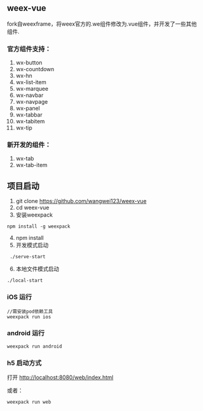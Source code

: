 ## weex-vue
fork自weexframe，将weex官方的.we组件修改为.vue组件，并开发了一些其他组件.

### 官方组件支持：
1. wx-button
2. wx-countdown
3. wx-hn
4. wx-list-item
5. wx-marquee
6. wx-navbar
7. wx-navpage
8. wx-panel
9. wx-tabbar
10. wx-tabitem
11. wx-tip

### 新开发的组件：
1. wx-tab
2. wx-tab-item

## 项目启动

1. git clone https://github.com/wangwei123/weex-vue
2. cd weex-vue
3. 安装weexpack
```
npm install -g weexpack
```

4. npm install
5. 开发模式启动
```
 ./serve-start
```
6. 本地文件模式启动
```
./local-start
```
### iOS 运行
```
//需安装pod依赖工具
weexpack run ios
```
### android 运行
```
weexpack run android
```

### h5 启动方式

打开 [http://localhost:8080/web/index.html](http://localhost:8080/web/index.html)
 
或者：

```
weexpack run web
```
